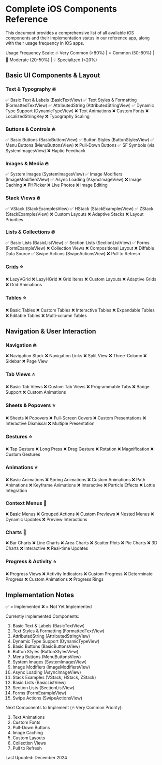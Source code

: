# Complete iOS Components Reference

This document provides a comprehensive list of all available iOS components and their implementation status in our reference app, along with their usage frequency in iOS apps.

Usage Frequency Scale: 🔥 Very Common (>80%) | ⭐ Common (50-80%) | 📱 Moderate (20-50%) | 💡 Specialized (<20%)

## Basic UI Components & Layout

### Text & Typography 🔥
✅ Basic Text & Labels (BasicTextView)
✅ Text Styles & Formatting (FormattedTextView)
✅ AttributedString (AttributedStringView)
✅ Dynamic Type Support (DynamicTypeView)
❌ Text Animations
❌ Custom Fonts
❌ LocalizedStringKey
❌ Typography Scaling

### Buttons & Controls 🔥
✅ Basic Buttons (BasicButtonsView)
✅ Button Styles (ButtonStylesView)
✅ Menu Buttons (MenuButtonsView)
❌ Pull-Down Buttons
✅ SF Symbols (via SystemImagesView)
❌ Haptic Feedback

### Images & Media 🔥
✅ System Images (SystemImagesView)
✅ Image Modifiers (ImageModifiersView)
✅ Async Loading (AsyncImageView)
❌ Image Caching
❌ PHPicker
❌ Live Photos
❌ Image Editing

### Stack Views 🔥
✅ VStack (StackExamplesView)
✅ HStack (StackExamplesView)
✅ ZStack (StackExamplesView)
❌ Custom Layouts
❌ Adaptive Stacks
❌ Layout Priorities

### Lists & Collections 🔥
✅ Basic Lists (BasicListView)
✅ Section Lists (SectionListView)
✅ Forms (FormExampleView)
❌ Collection Views
❌ Compositional Layout
❌ Diffable Data Source
✅ Swipe Actions (SwipeActionsView)
❌ Pull to Refresh

### Grids ⭐
❌ LazyVGrid
❌ LazyHGrid
❌ Grid Items
❌ Custom Layouts
❌ Adaptive Grids
❌ Grid Animations

### Tables ⭐
❌ Basic Tables
❌ Custom Tables
❌ Interactive Tables
❌ Expandable Tables
❌ Editable Tables
❌ Multi-column Tables

## Navigation & User Interaction

### Navigation 🔥
❌ Navigation Stack
❌ Navigation Links
❌ Split View
❌ Three-Column
❌ Sidebar
❌ Page View

### Tab Views ⭐
❌ Basic Tab Views
❌ Custom Tab Views
❌ Programmable Tabs
❌ Badge Support
❌ Custom Animations

### Sheets & Popovers ⭐
❌ Sheets
❌ Popovers
❌ Full-Screen Covers
❌ Custom Presentations
❌ Interactive Dismissal
❌ Multiple Presentation

### Gestures ⭐
❌ Tap Gesture
❌ Long Press
❌ Drag Gesture
❌ Rotation
❌ Magnification
❌ Custom Gestures

### Animations ⭐
❌ Basic Animations
❌ Spring Animations
❌ Custom Animations
❌ Path Animations
❌ Keyframe Animations
❌ Interactive
❌ Particle Effects
❌ Lottie Integration

### Context Menus 📱
❌ Basic Menus
❌ Grouped Actions
❌ Custom Previews
❌ Nested Menus
❌ Dynamic Updates
❌ Preview Interactions

### Charts 📱
❌ Bar Charts
❌ Line Charts
❌ Area Charts
❌ Scatter Plots
❌ Pie Charts
❌ 3D Charts
❌ Interactive
❌ Real-time Updates

### Progress & Activity ⭐
❌ Progress Views
❌ Activity Indicators
❌ Custom Progress
❌ Determinate Progress
❌ Custom Animations
❌ Progress Rings

## Implementation Notes

✅ = Implemented
❌ = Not Yet Implemented

Currently Implemented Components:
1. Basic Text & Labels (BasicTextView)
2. Text Styles & Formatting (FormattedTextView)
3. AttributedString (AttributedStringView)
4. Dynamic Type Support (DynamicTypeView)
5. Basic Buttons (BasicButtonsView)
6. Button Styles (ButtonStylesView)
7. Menu Buttons (MenuButtonsView)
8. System Images (SystemImagesView)
9. Image Modifiers (ImageModifiersView)
10. Async Loading (AsyncImageView)
11. Stack Examples (VStack, HStack, ZStack)
12. Basic Lists (BasicListView)
13. Section Lists (SectionListView)
14. Forms (FormExampleView)
15. Swipe Actions (SwipeActionsView)

Next Components to Implement (🔥 Very Common Priority):
1. Text Animations
2. Custom Fonts
3. Pull-Down Buttons
4. Image Caching
5. Custom Layouts
6. Collection Views
7. Pull to Refresh

Last Updated: December 2024